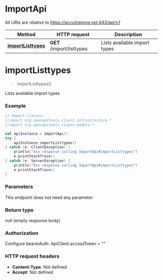 # ImportApi

All URIs are relative to *https://accutraining.net:443/api/v1*

Method | HTTP request | Description
------------- | ------------- | -------------
[**importListtypes**](ImportApi.md#importListtypes) | **GET** /import/listtypes | Lists available import types


<a name="importListtypes"></a>
# **importListtypes**
> importListtypes()

Lists available import types

### Example
```kotlin
// Import classes:
//import org.openapitools.client.infrastructure.*
//import org.openapitools.client.models.*

val apiInstance = ImportApi()
try {
    apiInstance.importListtypes()
} catch (e: ClientException) {
    println("4xx response calling ImportApi#importListtypes")
    e.printStackTrace()
} catch (e: ServerException) {
    println("5xx response calling ImportApi#importListtypes")
    e.printStackTrace()
}
```

### Parameters
This endpoint does not need any parameter.

### Return type

null (empty response body)

### Authorization


Configure bearerAuth:
    ApiClient.accessToken = ""

### HTTP request headers

 - **Content-Type**: Not defined
 - **Accept**: Not defined


